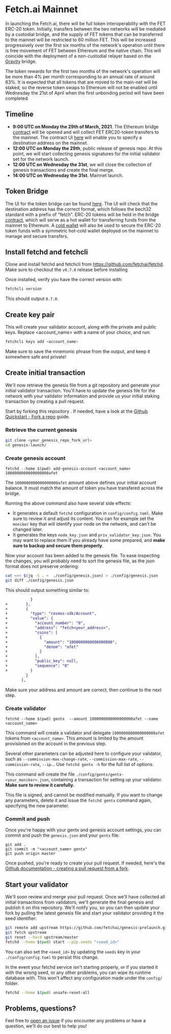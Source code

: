# Fetch.ai Mainnet

In launching the Fetch.ai, there will be full token interoperability with the FET ERC-20 token. Initially, transfers between the two networks will be mediated by a custodial bridge, and the supply of FET tokens that can be transferred to the mainnet will be restricted to 60 million FET. This will be increased progressively over the first six months of the network's operation until there is free movement of FET between Ethereum and the native chain. This will coincide with the deployment of a non-custodial relayer based on the [Gravity](https://github.com/cosmos/gravity-bridge) bridge. 

The token rewards for the first two months of the network's operation will be more than 4% per month corresponding to an annual rate of around 63%. It is expected that all tokens that are moved to the main-net will be staked, so the reverse token swaps to Ethereum will not be enabled until Wednesday the 21st of April when the first unbonding period will have been completed. 

## Timeline
- **9:00 UTC on Monday the 29th of March, 2021**. The Ethereum bridge [contract](https://etherscan.io/address/0x947872ad4d95e89e513d7202550a810ac1b626cc) will be opened and will collect FET ERC20-token transfers to the mainnet. The contract UI [here](https://token-bridge.fetch.ai/) will enable you to specify a destination address on the mainnet.
- **12:00 UTC on Monday the 29th**, public release of genesis repo. At this point, we will start collecting genesis signatures for the initial validator set for the network launch.
- **12:00 UTC on Wednesday the 31st**, we will close the collection of genesis transactions and create the final merge.
- **14:00 UTC on Wednesday the 31st**. Mainnet launch. 

## Token Bridge

The UI for the token bridge can be found [here](https://token-bridge.fetch.ai/). The UI will check that the destination address has the correct format, which follows the bech32 standard with a prefix of "fetch". ERC-20 tokens will be held in the bridge [contract](https://etherscan.io/address/0x947872ad4d95e89e513d7202550a810ac1b626cc), which will serve as a hot wallet for transferring funds from the mainnet to Ethereum. A [cold wallet](https://etherscan.io/address/0x5a8de252ea228deCe61638C336fE43ac8166166a) will also be used to secure the ERC-20 token funds with a symmetric hot-cold wallet deployed on the mainnet to manage and secure transfers.  

## Install fetchd and fetchcli

Clone and install fetchd and fetchcli from https://github.com/fetchai/fetchd.
Make sure to checkout the `v0.7.0` release before installing

Once installed, verify you have the correct version with:

```bash
fetchcli version
```

This should output `0.7.0`.

## Create key pair

This will create your validator account, along with the private and public keys. Replace <account_name> with a name of your choice, and run:

```bash
fetchcli keys add <account_name>
```

Make sure to save the mnemonic phrase from the output, and keep it somewhere safe and private!

## Create initial transaction

We'll now retrieve the genesis file from a git repository and generate your initial validator transaction.
You'll have to update the genesis file for the network with your validator information and provide us your initial staking transaction by creating a pull request.

Start by forking this repository . If needed, have a look at the [Github Quickstart - Fork a repo](https://docs.github.com/en/github/getting-started-with-github/fork-a-repo) guide.


### Retrieve the current genesis

```bash
git clone <your_genesis_repo_fork_url>
cd genesis-launch/
```

### Create genesis account

```
fetchd --home $(pwd) add-genesis-account <account_name> 1000000000000000000afet
```

The `1000000000000000000afet` amount above defines your initial account balance. It must match the amount of token you have transfered across the bridge.

Running the above command also have several side effects:

- It generates a default `fetchd` configuration in `config/config.toml`. Make sure to review it and adjust its content. You can for example set the `moniker` key that will identify your node on the network, and can't be changed later.
- It generates the keys `node_key.json` and `priv_validator_key.json`. You may want to replace them if you already have some prepared, and **make sure to backup and secure them properly**.

Now your account has been added to the genesis file. To ease inspecting the changes, you will probably need to sort the genesis file, as the json format does not preserve ordering:

```bash
cat <<< $(jq -S . <  ./config/genesis.json) > ./config/genesis.json
git diff ./config/genesis.json
```

This should output something similar to:

```diff
           }
+        },
+        {
+          "type": "cosmos-sdk/Account",
+          "value": {
+            "account_number": "0",
+            "address": "fetch<your_address>",
+            "coins": [
+              {
+                "amount": "1000000000000000000",
+                "denom": "afet"
+              }
+            ],
+            "public_key": null,
+            "sequence": "0"
+          }
         }
       ],
```

Make sure your address and amount are correct, then continue to the next step.

### Create validator

```
fetchd --home $(pwd) gentx  --amount 1000000000000000000afet --name <account_name>
```

This command will create a validator and delegate `1000000000000000000afet` tokens from `<account_name>`. This amount is limited by the amount provisioned on the account in the previous step.

Several other parameters can be adjusted here to configure your validator, such as `--commission-max-change-rate`, `--commission-max-rate`, `--commission-rate`, `--ip`... Use `fetchd gentx -h` for the full list of options.

This command will create the file `./config/gentx/gentx-<your_moniker>.json`, containing a transaction for setting up your validator. **Make sure to review it carefully.**
 
This file is signed, and cannot be modified manually. If you want to change any parameters, delete it and issue the `fetchd gentx` command again, specifying the new parameter.

### Commit and push

Once you're happy with your gentx and genesis account settings, you can commit and push the `genesis.json` and your `gentx` file:

```
git add .
git commit -m "<account_name> gentx"
git push origin master
```

Once pushed, you're ready to create your pull request. If needed, here's the [Github documentation - creating a pull request from a fork](https://docs.github.com/en/github/collaborating-with-issues-and-pull-requests/creating-a-pull-request-from-a-fork).

## Start your validator

We'll soon review and merge your pull request. Once we'll have collected all initial transactions from validators, we'll generate the final genesis and publish it on this repository. We'll notify you, so you can then update your fork by pulling the latest genesis file and start your validator providing it the seed identifier:

```bash
git remote add upstream https://github.com/fetchai/genesis-prelaunch.git
git fetch upstream
git reset --hard upstream/master
fetchd --home $(pwd) start --p2p.seeds "<seed_id>"
```

You can also set the `<seed_id>` by updating the `seeds` key in your `./config/config.toml` to persist this change.

In the event your fetchd service isn't starting properly, or if you started it with the wrong seed, or any other problems, you can wipe its runtime database with. This won't affect any configuration made under the `config/` folder.

```bash
fetchd --home $(pwd) unsafe-reset-all
```

## Problems, questions?

Feel free to [open an issue](https://github.com/fetchai/genesis-prelaunch/issues) if you encounter any problems or have a question, we'll do our best to help you!
